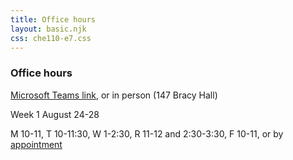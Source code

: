 ```yaml
---
title: Office hours
layout: basic.njk
css: che110-e7.css
---
```


### Office hours

<a href="https://teams.microsoft.com/l/meetup-join/19%3ameeting_YThkYTdmODctM2ZiOS00MThkLWJjMGEtYzc0NTIxMWRjNWJi%40thread.v2/0?context=%7b%22Tid%22%3a%221c60af7a-ceae-4c39-b574-45d284c025d3%22%2c%22Oid%22%3a%2292f5a7b9-c0d4-4ef3-b8ac-684c5dded0ed%22%7d" target="_blank" rel="noopener">Microsoft Teams link</a>, or in person (147 Bracy Hall)

Week 1 August 24-28

M 10-11, T 10-11:30, W 1-2:30, R 11-12 and 2:30-3:30, F 10-11, or by [appointment](dwyerry@mountunion.edu)